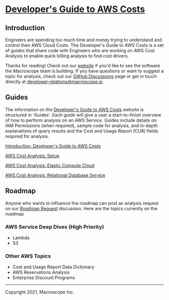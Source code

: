 # [Developer's Guide to AWS Costs](https://developer-cost-guide.projects.macroscope.io/)



## Introduction

Engineers are spending too much time and money trying to understand and control their AWS Cloud Costs. The Developer's Guide to AWS Costs is a set of guides that share code with Engineers who are working on AWS Cost Analysis to enable quick billing analysis to find cost drivers.

Thanks for reading! Check out our [website](https://www.macroscope.io/sign-up) if you'd like to see the software the Macroscope team is building. If you have questions or want to suggest a topic for analysis, check out our [GitHub Discussions](https://github.com/getmacroscope/developer-cost-guide/discussions) page or get in touch directly at [developer-relations@macroscope.io](mailto:developer-relations@macroscope.io).



## Guides

The information on the [Developer's Guide to AWS Costs](https://developer-cost-guide.projects.macroscope.io/) website is structured in 'Guides'. Each guide will give a user a start-to-finish overview of how to perform analysis on an AWS Service. Guides include details on IAM Permissions (when required), sample code for analysis, and in-depth explanations of query results and the Cost and Usage Report (CUR) fields required for analysis.


[Introduction: Developer's Guide to AWS Costs](https://developer-cost-guide.projects.macroscope.io/guides/guide-00-introduction/)

[AWS Cost Analysis: Setup](https://developer-cost-guide.projects.macroscope.io/guides/guide-01-costandusagereport/)

[AWS Cost Analysis: Elastic Compute Cloud](https://developer-cost-guide.projects.macroscope.io/guides/guide-02-ec2/)

[AWS Cost Analysis: Relational Database Service](https://developer-cost-guide.projects.macroscope.io/guides/guide-02-rds/)


## Roadmap
Anyone who wants to influence the roadmap can post an analysis request on our [Roadmap Request](https://github.com/getmacroscope/developer-cost-guide/discussions/2) discussion. Here are the topics currently on the roadmap
### AWS Service Deep Dives (High Priority)
- Lambda
- S3

### Other AWS Topics
- Cost and Usage Report Data Dictionary
- AWS Reservations Analysis
- Enterprise Discount Programs



---

Copyright 2021, Macroscope Inc.
